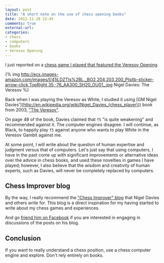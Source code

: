 ```yaml
---
layout: post
title: "A short note on the use of chess opening books"
date: 2012-11-28 22:45
comments: true
external-url: 
categories: 
- chess
- computers
- books
- Veresov Opening
---
```

I just reported on a [chess game I played that featured the Veresov Opening](/blog/2012/11/27/round-3-of-pittsburgh-chess-club-tournament-the-difficult-opponent-and-revenge-of-the-bishop/).

{% img http://ecx.images-amazon.com/images/I/41iLDZTIs%2BL._BO2,204,203,200_PIsitb-sticker-arrow-click,TopRight,35,-76_AA300_SH20_OU01_.jpg Nigel Davies: The Veresov %}

Back when I was playing the Veresov as White, I studied it using [GM Nigel Davies'](http://en.wikipedia.org/wiki/Nigel_Davies_(chess_player\)) book from 2003, ["The Veresov"](http://www.amazon.com/Veresov-Surprise-Your-Oponents-Tricky/dp/1857443357).

On page 48 of the book, Davies claimed that `f5` "is quite weakening" and recommended against it. The computer engines disagree. I will continue, as Black, to happily play `f5` against anyone who wants to play White in the Veresov Gambit against me.

At some point, I will write about the question of human expertise and judgment versus that of computers. Let's just say that using computers, I have in the past come up with significant improvements or alternative ideas over the advice in chess books, and used these novelties in games I have played; however, I also believe that the wisdom and creativity of human experts, such as Davies, will never be completely replaced by computers.

## Chess Improver blog

By the way, I really recommend the ["Chess Improver" blog](http://chessimprover.com/) that Nigel Davies and others write for. This blog is a direct inspiration for my having started to write about my chess games and experiences.

And go [friend him on Facebook](http://www.facebook.com/nigel.davies1) if you are interested in engaging in discussions of the posts on his blog.

## Conclusion

If you want to really understand a chess position, use a chess computer engine and explore. Don't rely entirely on books.

